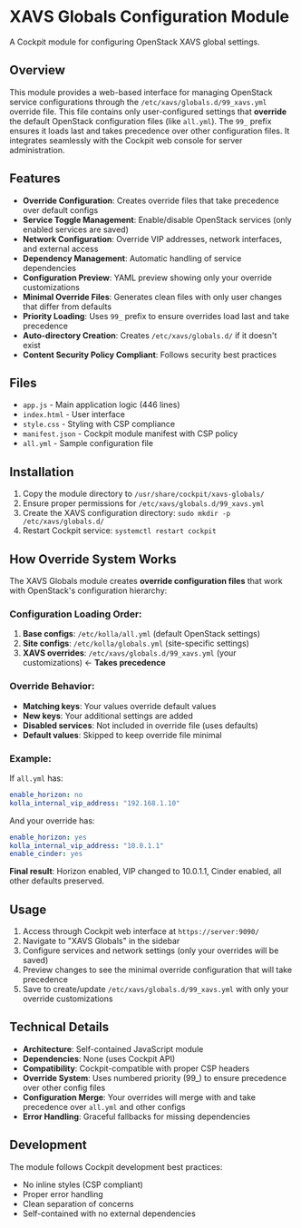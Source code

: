 # XAVS Globals Configuration Module

A Cockpit module for configuring OpenStack XAVS global settings.

## Overview

This module provides a web-based interface for managing OpenStack service configurations through the `/etc/xavs/globals.d/99_xavs.yml` override file. This file contains only user-configured settings that **override** the default OpenStack configuration files (like `all.yml`). The `99_` prefix ensures it loads last and takes precedence over other configuration files. It integrates seamlessly with the Cockpit web console for server administration.

## Features

- **Override Configuration**: Creates override files that take precedence over default configs
- **Service Toggle Management**: Enable/disable OpenStack services (only enabled services are saved)
- **Network Configuration**: Override VIP addresses, network interfaces, and external access
- **Dependency Management**: Automatic handling of service dependencies
- **Configuration Preview**: YAML preview showing only your override customizations
- **Minimal Override Files**: Generates clean files with only user changes that differ from defaults
- **Priority Loading**: Uses `99_` prefix to ensure overrides load last and take precedence
- **Auto-directory Creation**: Creates `/etc/xavs/globals.d/` if it doesn't exist
- **Content Security Policy Compliant**: Follows security best practices

## Files

- `app.js` - Main application logic (446 lines)
- `index.html` - User interface
- `style.css` - Styling with CSP compliance
- `manifest.json` - Cockpit module manifest with CSP policy
- `all.yml` - Sample configuration file

## Installation

1. Copy the module directory to `/usr/share/cockpit/xavs-globals/`
2. Ensure proper permissions for `/etc/xavs/globals.d/99_xavs.yml`
3. Create the XAVS configuration directory: `sudo mkdir -p /etc/xavs/globals.d/`
4. Restart Cockpit service: `systemctl restart cockpit`

## How Override System Works

The XAVS Globals module creates **override configuration files** that work with OpenStack's configuration hierarchy:

### **Configuration Loading Order:**
1. **Base configs**: `/etc/kolla/all.yml` (default OpenStack settings)
2. **Site configs**: `/etc/kolla/globals.yml` (site-specific settings)
3. **XAVS overrides**: `/etc/xavs/globals.d/99_xavs.yml` (your customizations) ← **Takes precedence**

### **Override Behavior:**
- **Matching keys**: Your values override default values
- **New keys**: Your additional settings are added
- **Disabled services**: Not included in override file (uses defaults)
- **Default values**: Skipped to keep override file minimal

### **Example:**
If `all.yml` has:
```yaml
enable_horizon: no
kolla_internal_vip_address: "192.168.1.10"
```

And your override has:
```yaml
enable_horizon: yes
kolla_internal_vip_address: "10.0.1.1"
enable_cinder: yes
```

**Final result**: Horizon enabled, VIP changed to 10.0.1.1, Cinder enabled, all other defaults preserved.

## Usage

1. Access through Cockpit web interface at `https://server:9090/`
2. Navigate to "XAVS Globals" in the sidebar
3. Configure services and network settings (only your overrides will be saved)
4. Preview changes to see the minimal override configuration that will take precedence
5. Save to create/update `/etc/xavs/globals.d/99_xavs.yml` with only your override customizations

## Technical Details

- **Architecture**: Self-contained JavaScript module
- **Dependencies**: None (uses Cockpit API)
- **Compatibility**: Cockpit-compatible with proper CSP headers
- **Override System**: Uses numbered priority (99_) to ensure precedence over other config files
- **Configuration Merge**: Your overrides will merge with and take precedence over `all.yml` and other configs
- **Error Handling**: Graceful fallbacks for missing dependencies

## Development

The module follows Cockpit development best practices:
- No inline styles (CSP compliant)
- Proper error handling
- Clean separation of concerns
- Self-contained with no external dependencies
